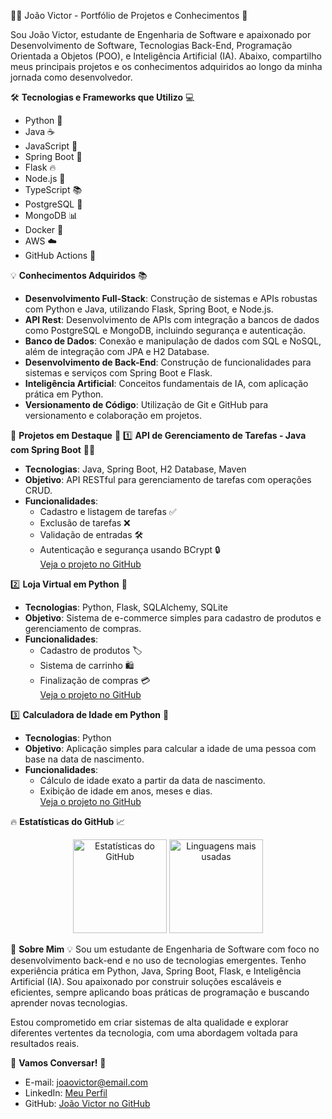 👨‍💻 João Victor - Portfólio de Projetos e Conhecimentos 🚀

Sou João Victor, estudante de Engenharia de Software e apaixonado por Desenvolvimento de Software, Tecnologias Back-End, Programação Orientada a Objetos (POO), e Inteligência Artificial (IA). Abaixo, compartilho meus principais projetos e os conhecimentos adquiridos ao longo da minha jornada como desenvolvedor.

🛠️ **Tecnologias e Frameworks que Utilizo** 💻
- Python 🐍
- Java ☕
- JavaScript 📜
- Spring Boot 🌱
- Flask 🔥
- Node.js 🔧
- TypeScript 📚
- PostgreSQL 💾
- MongoDB 📊
- Docker 🐳
- AWS ☁️
- GitHub Actions 🔄

💡 **Conhecimentos Adquiridos** 📚
- **Desenvolvimento Full-Stack**: Construção de sistemas e APIs robustas com Python e Java, utilizando Flask, Spring Boot, e Node.js.
- **API Rest**: Desenvolvimento de APIs com integração a bancos de dados como PostgreSQL e MongoDB, incluindo segurança e autenticação.
- **Banco de Dados**: Conexão e manipulação de dados com SQL e NoSQL, além de integração com JPA e H2 Database.
- **Desenvolvimento de Back-End**: Construção de funcionalidades para sistemas e serviços com Spring Boot e Flask.
- **Inteligência Artificial**: Conceitos fundamentais de IA, com aplicação prática em Python.
- **Versionamento de Código**: Utilização de Git e GitHub para versionamento e colaboração em projetos.

📂 **Projetos em Destaque** 🚀
1️⃣ **API de Gerenciamento de Tarefas - Java com Spring Boot** 🧑‍💻  
   - **Tecnologias**: Java, Spring Boot, H2 Database, Maven  
   - **Objetivo**: API RESTful para gerenciamento de tarefas com operações CRUD.  
   - **Funcionalidades**:
     - Cadastro e listagem de tarefas ✅
     - Exclusão de tarefas ❌
     - Validação de entradas 🛠️
     - Autenticação e segurança usando BCrypt 🔒  
   [Veja o projeto no GitHub](link-do-repositorio)

2️⃣ **Loja Virtual em Python** 🛒  
   - **Tecnologias**: Python, Flask, SQLAlchemy, SQLite  
   - **Objetivo**: Sistema de e-commerce simples para cadastro de produtos e gerenciamento de compras.  
   - **Funcionalidades**:
     - Cadastro de produtos 🏷️
     - Sistema de carrinho 🛍️
     - Finalização de compras 💳  
   [Veja o projeto no GitHub](link-do-repositorio)

3️⃣ **Calculadora de Idade em Python** 🧮  
   - **Tecnologias**: Python  
   - **Objetivo**: Aplicação simples para calcular a idade de uma pessoa com base na data de nascimento.  
   - **Funcionalidades**:
     - Cálculo de idade exato a partir da data de nascimento.
     - Exibição de idade em anos, meses e dias.  
   [Veja o projeto no GitHub](link-do-repositorio)

🔥 **Estatísticas do GitHub** 📈
<div align="center">
  <img src="https://github-readme-stats.vercel.app/api?username=JoaoVictorApi&show_icons=true&theme=radical" alt="Estatísticas do GitHub" height="150"/>
  <img src="https://github-readme-stats.vercel.app/api/top-langs/?username=JoaoVictorApi&layout=compact&theme=radical" alt="Linguagens mais usadas" height="150"/>
</div>

🌱 **Sobre Mim** 💡
Sou um estudante de Engenharia de Software com foco no desenvolvimento back-end e no uso de tecnologias emergentes. Tenho experiência prática em Python, Java, Spring Boot, Flask, e Inteligência Artificial (IA). Sou apaixonado por construir soluções escaláveis e eficientes, sempre aplicando boas práticas de programação e buscando aprender novas tecnologias.

Estou comprometido em criar sistemas de alta qualidade e explorar diferentes vertentes da tecnologia, com uma abordagem voltada para resultados reais.

📧 **Vamos Conversar!** 💬
- E-mail: joaovictor@email.com
- LinkedIn: [Meu Perfil](link-do-perfil)
- GitHub: [João Victor no GitHub](link-do-repositorio)
